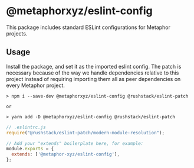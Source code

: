 # @metaphorxyz/eslint-config
This package includes standard ESLint configurations for Metaphor projects.

## Usage
Install the package, and set it as the imported eslint config. The patch is necessary because of the way we handle dependencies relative to this project instead of requiring importing them all as peer dependencies on every Metaphor project.

```shell
> npm i --save-dev @metaphorxyz/eslint-config @rushstack/eslint-patch

or

> yarn add -D @metaphorxyz/eslint-config @rushstack/eslint-patch
```

```javascript
// .eslintrc.js
require("@rushstack/eslint-patch/modern-module-resolution");

// Add your "extends" boilerplate here, for example:
module.exports = {
  extends: ['@metaphor-xyz/eslint-config'],
};
```

